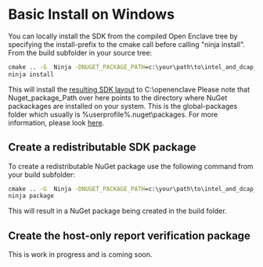 Basic Install on Windows
========================

You can locally install the SDK from the compiled Open Enclave tree by specifying
the install-prefix to the cmake call before calling "ninja install".
From the build subfolder in your source tree:

```cmd
cmake .. -G  Ninja -DNUGET_PACKAGE_PATH=c:\your\path\to\intel_and_dcap_nuget_packages -DCMAKE_INSTALL_PREFIX:PATH=C:\openenclave" -DUSE_LIBSGX=ON
ninja install
```

This will install the [resulting SDK layout](/docs/GettingStartedDocs/Windows_using_oe_sdk.md#open-enclave-sdk-layout) to C:\openenclave
Please note that Nuget_package_Path over here points to the directory where NuGet packackages are installed on your system.
This is the global-packages folder which usually is  %userprofile%\.nuget\packages. For more information, please look [here](https://docs.microsoft.com/en-us/nuget/consume-packages/managing-the-global-packages-and-cache-folders).

## Create a redistributable SDK package

To create a redistributable NuGet package use the following command from your build subfolder:

```cmd
cmake .. -G  Ninja -DNUGET_PACKAGE_PATH=c:\your\path\to\intel_and_dcap_nuget_packages-DCPACK_GENERATOR=NuGet -DUSE_LIBSGX=ON
ninja package
```

This will result in a NuGet package being created in the build folder.

## Create the host-only report verification package

This is work in progress and is coming soon.
